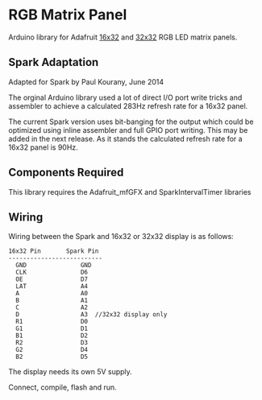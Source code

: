 RGB Matrix Panel
================

Arduino library for Adafruit [16x32](http://www.adafruit.com/products/420) and [32x32](http://www.adafruit.com/products/607) RGB LED matrix panels.

Spark Adaptation
---
Adapted for Spark by Paul Kourany, June 2014

The orginal Arduino library used a lot of direct I/O port write tricks and
assembler to achieve a calculated 283Hz refresh rate for a 16x32 panel.

The current Spark version uses bit-banging for the output which could be
optimized using inline assembler and full GPIO port writing.  This may be
added in the next release.  As it stands the calculated refresh rate for
a 16x32 panel is 90Hz.

Components Required
---
This library requires the Adafruit_mfGFX and SparkIntervalTimer libraries

Wiring
---
Wiring between the Spark and 16x32 or 32x32 display is as follows:

```
16x32 Pin		Spark Pin
--------------------------
  GND				GND
  CLK 				D6
  OE  				D7
  LAT 				A4
  A   				A0
  B   				A1
  C   				A2
  D					A3	//32x32 display only
  R1				D0				
  G1				D1				
  B1				D2				
  R2				D3				
  G2				D4				
  B2				D5				
```

The display needs its own 5V supply.

Connect, compile, flash and run.
